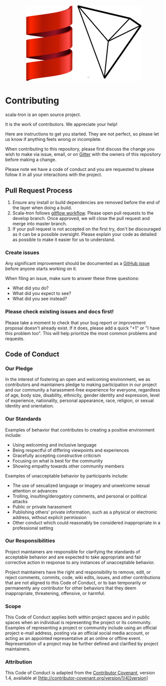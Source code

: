 <h1 align="center">
  <img src="docs/img/scala-tron.png">
  <br>
</h1>

# Contributing
scala-tron is an open source project.

It is the work of contributors. We appreciate your help!

Here are instructions to get you started. They are not perfect, so please let us know if anything feels wrong or incomplete.

When contributing to this repository, please first discuss the change you wish to make via issue,
email, or on [Gitter](https://gitter.im/tronprotocol/java-tron) with the owners of this repository before making a change. 

Please note we have a code of conduct and you are requested to please follow it in all your interactions with the project.
<br />
## Pull Request Process

1. Ensure any install or build dependencies are removed before the end of the layer when doing a 
   build.
2. Scala-tron follows [gitflow workflow](https://www.atlassian.com/git/tutorials/comparing-workflows/gitflow-workflow). Please open pull  requests to the develop branch. Once approved, we will close the pull request and merge into master branch.
4. If your pull request is not accepted on the first try, don't be discouraged as it can be a possible oversight. Please explain your code as detailed as possible to make it easier for us to understand.


### Create issues

Any significant improvement should be documented as a [GitHub
issue](https://github.com/Rovak/scala-tron/issues) before anyone
starts working on it.

When filing an issue, make sure to answer these three questions:

- What did you do?
- What did you expect to see?
- What did you see instead?

### Please check existing issues and docs first!

Please take a moment to check that your bug report or improvement proposal
doesn't already exist. If it does, please add a quick "+1" or "I have this problem too".
This will help prioritize the most common problems and requests.
<br />
## Code of Conduct

### Our Pledge

In the interest of fostering an open and welcoming environment, we as
contributors and maintainers pledge to making participation in our project and
our community a harassment-free experience for everyone, regardless of age, body
size, disability, ethnicity, gender identity and expression, level of experience,
nationality, personal appearance, race, religion, or sexual identity and
orientation.

### Our Standards

Examples of behavior that contributes to creating a positive environment
include:

* Using welcoming and inclusive language
* Being respectful of differing viewpoints and experiences
* Gracefully accepting constructive criticism
* Focusing on what is best for the community
* Showing empathy towards other community members

Examples of unacceptable behavior by participants include:

* The use of sexualized language or imagery and unwelcome sexual attention or
advances
* Trolling, insulting/derogatory comments, and personal or political attacks
* Public or private harassment
* Publishing others' private information, such as a physical or electronic
  address, without explicit permission
* Other conduct which could reasonably be considered inappropriate in a
  professional setting

### Our Responsibilities

Project maintainers are responsible for clarifying the standards of acceptable
behavior and are expected to take appropriate and fair corrective action in
response to any instances of unacceptable behavior.

Project maintainers have the right and responsibility to remove, edit, or
reject comments, commits, code, wiki edits, issues, and other contributions
that are not aligned to this Code of Conduct, or to ban temporarily or
permanently any contributor for other behaviors that they deem inappropriate,
threatening, offensive, or harmful.

### Scope

This Code of Conduct applies both within project spaces and in public spaces
when an individual is representing the project or its community. Examples of
representing a project or community include using an official project e-mail
address, posting via an official social media account, or acting as an appointed
representative at an online or offline event. Representation of a project may be
further defined and clarified by project maintainers.


### Attribution

This Code of Conduct is adapted from the [Contributor Covenant][homepage], version 1.4,
available at [http://contributor-covenant.org/version/1/4][version]

[homepage]: http://contributor-covenant.org
[version]: http://contributor-covenant.org/version/1/4/
